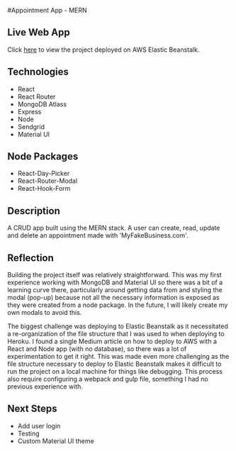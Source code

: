 #Appointment App - MERN

## Live Web App
Click [here](http://myfakebusiness.us-east-2.elasticbeanstalk.com/) to view the project deployed on AWS Elastic Beanstalk.

## Technologies
* React
* React Router
* MongoDB Atlass
* Express
* Node
* Sendgrid
* Material UI

## Node Packages
* React-Day-Picker
* React-Router-Modal
* React-Hook-Form

## Description

A CRUD app built using the MERN stack. A user can create, read, update and delete an appointment made with 'MyFakeBusiness.com'.

## Reflection
Building the project itself was relatively straightforward. This was my first experience working with MongoDB and Material UI so there was a bit of a learning curve there, particularly around getting data from and styling the modal (pop-up) because not all the necessary information is exposed as they were created from a node package. In the future, I will likely create my own modals to avoid this. 

The biggest challenge was deploying to Elastic Beanstalk as it necessitated a re-organization of the file structure that I was used to when deploying to Heroku. I found a single Medium article on how to deploy to AWS with a React and Node app (with no database), so there was a lot of experimentation to get it right. This was made even more challenging as the file structure necessary to deploy to Elastic Beanstalk makes it difficult to run the project on a local machine for things like debugging. This process also require configuring a webpack and gulp file, something I had no previous experience with. 

## Next Steps
* Add user login
* Testing
* Custom Material UI theme
